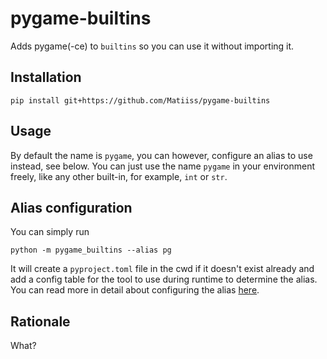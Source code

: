 # pygame-builtins
Adds pygame(-ce) to `builtins` so you can use it without importing it.

## Installation
```
pip install git+https://github.com/Matiiss/pygame-builtins
```

## Usage
By default the name is `pygame`, you can however, configure an alias to use instead, see below.
You can just use the name `pygame` in your environment freely, like any other built-in, for example, `int` or `str`.

## Alias configuration
You can simply run
```
python -m pygame_builtins --alias pg
```
It will create a `pyproject.toml` file in the cwd if it doesn't exist already
and add a config table for the tool to use during runtime to determine the alias.
You can read more in detail about configuring the alias [here](docs/alias_config.md).

## Rationale
What?
